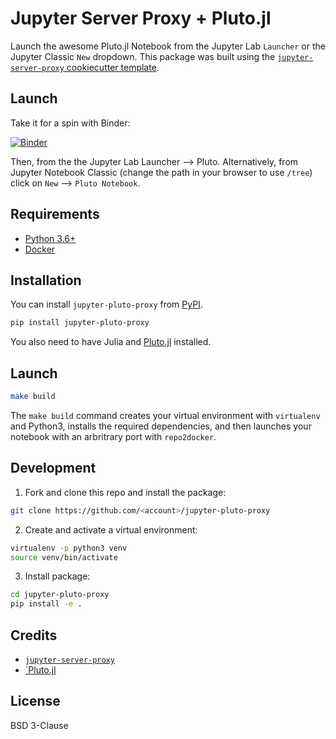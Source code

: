 # Jupyter Server Proxy + Pluto.jl

Launch the awesome Pluto.jl Notebook from the Jupyter Lab `Launcher` or the Jupyter Classic `New` dropdown. This package was built using the [`jupyter-server-proxy` cookiecutter template](https://github.com/illumidesk/cookiecutter-jupyter-server-proxy).

## Launch

Take it for a spin with Binder:

[![Binder](https://mybinder.org/badge_logo.svg)](https://mybinder.org/v2/gh/illumidesk/jupyter-pluto-proxy/main?urlpath=pluto)

Then, from the the Jupyter Lab Launcher --> Pluto. Alternatively, from Jupyter Notebook Classic (change the path in your browser to use `/tree`) click on `New` --> `Pluto Notebook`.

## Requirements

- [Python 3.6+](https://www.python.org/downloads/)
- [Docker](https://docs.docker.com/get-docker/)

## Installation

You can install `jupyter-pluto-proxy` from [PyPI](https://pypi.org/project/jupyter-pluto-proxy/).

```bash
pip install jupyter-pluto-proxy
```

You also need to have Julia and [Pluto.jl](https://github.com/fonsp/Pluto.jl)
installed.

## Launch

```bash
make build
```

The `make build` command creates your virtual environment with `virtualenv` and Python3, installs the required dependencies, and then launches your notebook with an arbritrary port with `repo2docker`.

## Development

1. Fork and clone this repo and install the package:

```bash
git clone https://github.com/<account>/jupyter-pluto-proxy
```

2. Create and activate a virtual environment:

```bash
virtualenv -p python3 venv
source venv/bin/activate
```

3. Install package:

```bash
cd jupyter-pluto-proxy
pip install -e .
```

## Credits

- [`jupyter-server-proxy`](https://github.com/jupyterhub/jupyter-server-proxy)
- [`Pluto.jl](https://github.com/fonsp/Pluto.jl)

## License

BSD 3-Clause
